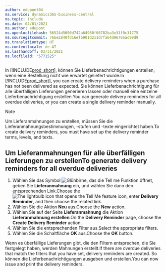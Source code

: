 ```yaml
---
author: edupont04
ms.service: dynamics365-business-central
ms.topic: include
ms.date: 04/01/2021
ms.author: edupont
ms.openlocfilehash: 56524d5690d742a64980f06782ba3e31f0c31775
ms.sourcegitcommit: 766e2840fd16efb901d211d7fa64d96766ac99d9
ms.translationtype: HT
ms.contentlocale: de-AT
ms.lasthandoff: 03/31/2021
ms.locfileid: "5771525"
---
```

<span data-ttu-id="bb9db-101">In [!INCLUDE[prod_short](../../../includes/prod_short.md)], können Sie Lieferbenachrichtigungen erstellen, wenn eine Bestellung nicht wie erwartet geliefert wurde.</span><span class="sxs-lookup"><span data-stu-id="bb9db-101">In [!INCLUDE[prod_short](../../../includes/prod_short.md)], you can create delivery reminders when a purchase has not been delivered as expected.</span></span> <span data-ttu-id="bb9db-102">Sie können Lieferbenachrichtigung für alle überfälligen Lieferungen generieren lassen oder manuell eine einzelne Lieferbenachrichtigung erstellen.</span><span class="sxs-lookup"><span data-stu-id="bb9db-102">You can generate delivery reminders for all overdue deliveries, or you can create a single delivery reminder manually.</span></span>  

> [!NOTE]  
> <span data-ttu-id="bb9db-103">Um Lieferanmahnungen zu erstellen, müssen Sie die Lieferanmahnungsbestimmungen, -stufen und -texte eingerichtet haben.</span><span class="sxs-lookup"><span data-stu-id="bb9db-103">To create delivery reminders, you must have set up the delivery reminder terms, levels, and texts.</span></span>  

## <a name="to-generate-delivery-reminders-for-all-overdue-deliveries"></a><span data-ttu-id="bb9db-104">Um Lieferanmahnungen für alle überfälligen Lieferungen zu erstellen</span><span class="sxs-lookup"><span data-stu-id="bb9db-104">To generate delivery reminders for all overdue deliveries</span></span>  

1. <span data-ttu-id="bb9db-105">Wählen Sie das Symbol ![Glühbirne, das die Tell me Funktion](../../../media/ui-search/search_small.png "Tell me-Funktion") öffnet, geben Sie **Lieferanmahnung** ein, und wählen Sie dann den entsprechenden Link.</span><span class="sxs-lookup"><span data-stu-id="bb9db-105">Choose the ![The lightbulb icon that opens the Tell Me feature](../../../media/ui-search/search_small.png "Tell me what you want to do") icon, enter **Delivery Reminder**, and then choose the related link.</span></span>  
2. <span data-ttu-id="bb9db-106">Wählen Sie die Aktion **Neu** aus.</span><span class="sxs-lookup"><span data-stu-id="bb9db-106">Choose the **New** action.</span></span>  
3. <span data-ttu-id="bb9db-107">Wählen Sie auf der Seite **Lieferanmahnung** die Aktion **Lieferanmahnung erstellen**.</span><span class="sxs-lookup"><span data-stu-id="bb9db-107">On the **Delivery Reminder** page, choose the **Create Delivery Reminder** action.</span></span>  
4. <span data-ttu-id="bb9db-108">Wählen Sie die entsprechenden Filter aus.</span><span class="sxs-lookup"><span data-stu-id="bb9db-108">Select the appropriate filters.</span></span>  
5. <span data-ttu-id="bb9db-109">Wählen Sie die Schaltfläche **OK** aus.</span><span class="sxs-lookup"><span data-stu-id="bb9db-109">Choose the **OK** button.</span></span>  

<span data-ttu-id="bb9db-110">Wenn es überfällige Lieferungen gibt, die den Filtern entsprechen, die Sie festgelegt haben, werden Mahnungen erstellt.</span><span class="sxs-lookup"><span data-stu-id="bb9db-110">If there are overdue deliveries that match the filters that you have set, delivery reminders are created.</span></span> <span data-ttu-id="bb9db-111">So können die Lieferbenachrichtigungen ausgeben und erstellen.</span><span class="sxs-lookup"><span data-stu-id="bb9db-111">You can now issue and print the delivery reminders.</span></span>  
